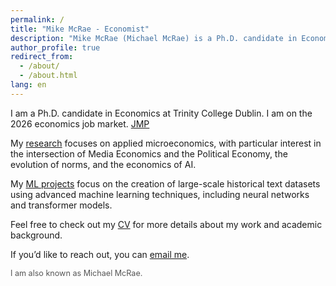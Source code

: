 ```yaml
---
permalink: /
title: "Mike McRae - Economist"
description: "Mike McRae (Michael McRae) is a Ph.D. candidate in Economics at Trinity College Dublin, on the 2026 job market. His work focuses on applied microeconomics, media, political economy, and AI."
author_profile: true
redirect_from: 
  - /about/
  - /about.html
lang: en
---
```


<script type="application/ld+json">
{
  "@context": "https://schema.org",
  "@type": "ProfilePage",
  "mainEntity": {
    "@type": "Person",
    "name": "Mike McRae",
    "alternateName": "Michael McRae",
    "url": "https://mike-mcrae.com",
    "jobTitle": "PhD Candidate in Economics",
    "affiliation": {
      "@type": "Organization",
      "name": "Trinity College Dublin"
    },
    "image": "https://mike-mcrae.github.io/images/headshot.png",
    "sameAs": [
      "https://github.com/mike-mcrae",
      "https://twitter.com/mcrae_mike",
      "https://orcid.org/0000-0001-8477-2291"
    ]
  }
}
</script>

I am a Ph.D. candidate in Economics at Trinity College Dublin. I am on the 2026 economics job market. [JMP](https://www.dropbox.com/scl/fi/5rc12c27n73s4t93m2rrt/Black-by-Popular-Demand-Media-Competition-and-the-Evolution-of-a-Social-Norm.pdf?rlkey=v18efnxlps72bwb59faut65qo&dl=0)

<!-- I am a Ph.D. candidate in Economics at Trinity College Dublin. I am on the 2026 economics job market with 2 solo-authored job market papers. [JMP 1](https://www.dropbox.com/scl/fi/5rc12c27n73s4t93m2rrt/Black-by-Popular-Demand-Media-Competition-and-the-Evolution-of-a-Social-Norm.pdf?rlkey=v18efnxlps72bwb59faut65qo&dl=0) [JMP 2](https://www.dropbox.com/scl/fi/4syz4glhavu1o07lmroey/0.-Vertical-Governance-of-Online-Speech.pdf?rlkey=wn1w7um4q8xx11ceqdgp9zlt9&dl=0) -->

My [research](/research/) focuses on applied microeconomics, with particular interest in the intersection of Media Economics and the Political Economy, the evolution of norms, and the economics of AI.

My [ML projects](/projects/) focus on the creation of large-scale historical text datasets using advanced machine learning techniques, including neural networks and transformer models. 

Feel free to check out my [CV](/cv/) for more details about my work and academic background.

If you’d like to reach out, you can [email me](mailto:mcraemi@tcd.ie).

<p style="font-size: 0.9em; color: #555;">
  I am also known as Michael McRae.
</p>
